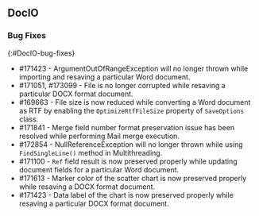 ## DocIO

### Bug Fixes
{:#DocIO-bug-fixes}

* \#171423 - ArgumentOutOfRangeException will no longer thrown while importing and resaving a particular Word document.
* \#171051,  \#173099 - File is no longer corrupted while resaving a particular DOCX format document.
* \#169663 - File size is now reduced while converting a Word document as RTF by enabling the `OptimizeRtfFileSize` property of `SaveOptions` class.
* \#171841 - Merge field number format preservation issue has been resolved while performing Mail merge execution.
* \#172854 - NullReferenceException will no longer thrown while using `FindSingleLine()` method in Multithreading.
* \#171100 - `Ref` field result is now preserved properly while updating document fields for a particular Word document.
* \#171613 - Marker color of the scatter chart is now preserved properly while resaving a DOCX format document.
* \#171423 - Data label of the chart is now preserved properly while resaving a particular DOCX format document.